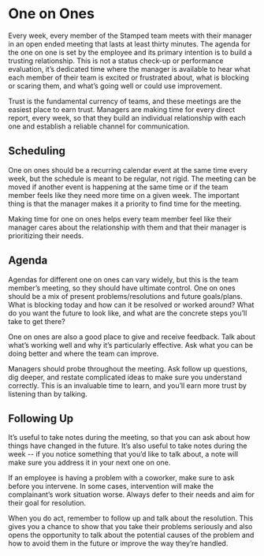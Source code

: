 # One on Ones

Every week, every member of the Stamped team meets with their manager in an open ended meeting that lasts at least thirty minutes. The agenda for the one on one is set by the employee and its primary intention is to build a trusting relationship. This is not a status check-up or performance evaluation, it’s dedicated time where the manager is available to hear what each member of their team is excited or frustrated about, what is blocking or scaring them, and what’s going well or could use improvement.

Trust is the fundamental currency of teams, and these meetings are the easiest place to earn trust. Managers are making time for every direct report, every week, so that they build an individual relationship with each one and establish a reliable channel for communication.

## Scheduling

One on ones should be a recurring calendar event at the same time every week, but the schedule is meant to be regular, not rigid. The meeting can be moved if another event is happening at the same time or if the team member feels like they need more time on a given week. The important thing is that the manager makes it a priority to find time for the meeting.

Making time for one on ones helps every team member feel like their manager cares about the relationship with them and that their manager is prioritizing their needs.

## Agenda

Agendas for different one on ones can vary widely, but this is the team member’s meeting, so they should have ultimate control. One on ones should be a mix of present problems/resolutions and future goals/plans. What is blocking today and how can it be resolved or worked around? What do you want the future to look like, and what are the concrete steps you’ll take to get there?

One on ones are also a good place to give and receive feedback. Talk about what’s working well and why it’s particularly effective. Ask what you can be doing better and where the team can improve.

Managers should probe throughout the meeting. Ask follow up questions, dig deeper, and restate complicated ideas to make sure you understand correctly. This is an invaluable time to learn, and you’ll earn more trust by listening than by talking.

## Following Up

It’s useful to take notes during the meeting, so that you can ask about how things have changed in the future. It’s also useful to take notes during the week -- if you notice something that you’d like to talk about, a note will make sure you address it in your next one on one.

If an employee is having a problem with a coworker, make sure to ask before you intervene. In some cases, intervention will make the complainant’s work situation worse. Always defer to their needs and aim for their goal for resolution.

When you do act, remember to follow up and talk about the resolution. This gives you a chance to show that you take their problems seriously and also opens the opportunity to talk about the potential causes of the problem and how to avoid them in the future or improve the way they’re handled.
